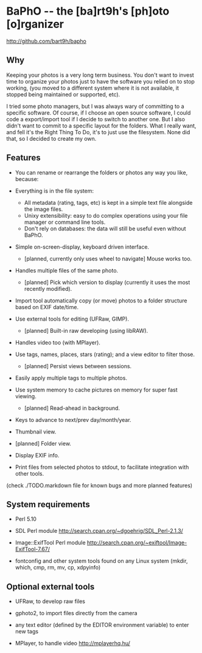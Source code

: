 BaPhO -- the [ba]rt9h's [ph]oto [o]rganizer
===========================================

http://github.com/bart9h/bapho


Why
---

Keeping your photos is a very long term business.
You don't want to invest time to organize your photos
just to have the software you relied on to stop working,
(you moved to a different system where it is not available,
it stopped being maintained or supported, etc).

I tried some photo managers, but I was always wary of
committing to a specific software. Of course, if I choose
an open source software, I could code a export/import
tool if I decide to switch to another one.
But I also didn't want to commit to a specific layout
for the folders. What I really want, and fell it's
the Right Thing To Do, it's to just use the filesystem.
None did that, so I decided to create my own.


Features
--------

- You can rename or rearrange the folders or photos
  any way you like, because:

- Everything is in the file system:
  - All metadata (rating, tags, etc) is kept in
    a simple text file alongside the image files.
  - Unixy extensibility: easy to do complex operations
    using your file manager or command line tools.
  - Don't rely on databases:
    the data will still be useful even without BaPhO.

- Simple on-screen-display, keyboard driven interface.
  - [planned, currently only uses wheel to navigate] Mouse works too.

- Handles multiple files of the same photo.
  - [planned] Pick which version to display
    (currently it uses the most recently modified).

- Import tool automatically copy (or move) photos to
  a folder structure based on EXIF date/time.

- Use external tools for editing (UFRaw, GIMP).
  - [planned] Built-in raw developing (using libRAW).

- Handles video too (with MPlayer).

- Use tags, names, places, stars (rating);
  and a view editor to filter those.
  - [planned] Persist views between sessions.

- Easily apply multiple tags to multiple photos.

- Use system memory to cache pictures on memory
  for super fast viewing.
  - [planned] Read-ahead in background.

- Keys to advance to next/prev day/month/year.

- Thumbnail view.

- [planned] Folder view.

- Display EXIF info.

- Print files from selected photos to stdout,
  to facilitate integration with other tools.

(check ./TODO.markdown file for known bugs and more planned features)


System requirements
-------------------

- Perl 5.10

- SDL Perl module
  http://search.cpan.org/~dgoehrig/SDL_Perl-2.1.3/

- Image::ExifTool Perl module
  http://search.cpan.org/~exiftool/Image-ExifTool-7.67/

- fontconfig and other system tools found on
  any Linux system (mkdir, which, cmp, rm, mv, cp, xdpyinfo)


Optional external tools
-----------------------

- UFRaw, to develop raw files

- gphoto2, to import files directly from the camera

- any text editor (defined by the EDITOR environment variable) to enter new tags

- MPlayer, to handle video
  http://mplayerhq.hu/

